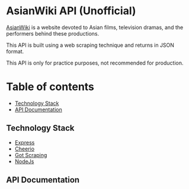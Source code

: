 # AsianWiki API (Unofficial)

[AsianWiki](https://asianwiki.com) is a website devoted to Asian films, television dramas, and the performers behind these productions.

This API is built using a web scraping technique and returns in JSON format.

This API is only for practice purposes, not recommended for production.

# Table of contents

- [Technology Stack](#technology-stact)
- [API Documentation](#api-documentation)

## Technology Stack

- [Express](https://expressjs.com/)
- [Cheerio](https://www.npmjs.com/package/cheerio)
- [Got Scraping](https://www.npmjs.com/package/got-scraping)
- [NodeJs](https://nodejs.org/en)

## API Documentation


